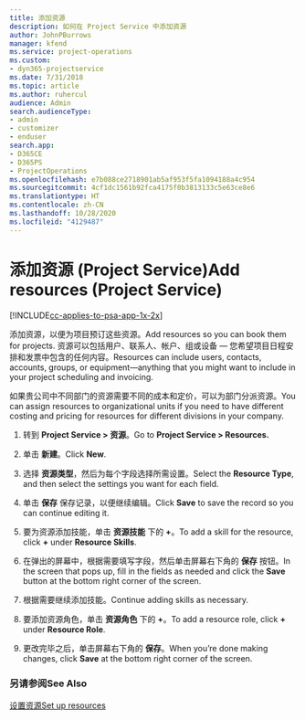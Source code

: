 ```yaml
---
title: 添加资源
description: 如何在 Project Service 中添加资源
author: JohnPBurrows
manager: kfend
ms.service: project-operations
ms.custom:
- dyn365-projectservice
ms.date: 7/31/2018
ms.topic: article
ms.author: ruhercul
audience: Admin
search.audienceType:
- admin
- customizer
- enduser
search.app:
- D365CE
- D365PS
- ProjectOperations
ms.openlocfilehash: e7b088ce2718901ab5af953f5fa1094188a4c954
ms.sourcegitcommit: 4cf1dc1561b92fca4175f0b3813133c5e63ce8e6
ms.translationtype: HT
ms.contentlocale: zh-CN
ms.lasthandoff: 10/28/2020
ms.locfileid: "4129487"
---
```

# <a name="add-resources-project-service"></a><span data-ttu-id="63d6b-103">添加资源 (Project Service)</span><span class="sxs-lookup"><span data-stu-id="63d6b-103">Add resources (Project Service)</span></span>

[!INCLUDE[cc-applies-to-psa-app-1x-2x](../includes/cc-applies-to-psa-app-1x-2x.md)]

<span data-ttu-id="63d6b-104">添加资源，以便为项目预订这些资源。</span><span class="sxs-lookup"><span data-stu-id="63d6b-104">Add resources so you can book them for projects.</span></span> <span data-ttu-id="63d6b-105">资源可以包括用户、联系人、帐户、组或设备 — 您希望项目日程安排和发票中包含的任何内容。</span><span class="sxs-lookup"><span data-stu-id="63d6b-105">Resources can include users, contacts, accounts, groups, or equipment—anything that you might want to include in your project scheduling and invoicing.</span></span>  
  
<span data-ttu-id="63d6b-106">如果贵公司中不同部门的资源需要不同的成本和定价，可以为部门分派资源。</span><span class="sxs-lookup"><span data-stu-id="63d6b-106">You can assign resources to organizational units if you need to have different costing and pricing for resources for different divisions in your company.</span></span>  
  
1.  <span data-ttu-id="63d6b-107">转到 **Project Service > 资源**。</span><span class="sxs-lookup"><span data-stu-id="63d6b-107">Go to **Project Service > Resources.**</span></span>  
  
2.  <span data-ttu-id="63d6b-108">单击 **新建**。</span><span class="sxs-lookup"><span data-stu-id="63d6b-108">Click **New**.</span></span>  
  
3.  <span data-ttu-id="63d6b-109">选择 **资源类型**，然后为每个字段选择所需设置。</span><span class="sxs-lookup"><span data-stu-id="63d6b-109">Select the **Resource Type**, and then select the settings you want for each field.</span></span>  
  
4.  <span data-ttu-id="63d6b-110">单击 **保存** 保存记录，以便继续编辑。</span><span class="sxs-lookup"><span data-stu-id="63d6b-110">Click **Save** to save the record so you can continue editing it.</span></span>  
  
5.  <span data-ttu-id="63d6b-111">要为资源添加技能，单击 **资源技能** 下的 **+**。</span><span class="sxs-lookup"><span data-stu-id="63d6b-111">To add a skill for the resource, click **+** under **Resource Skills**.</span></span>  
  
6.  <span data-ttu-id="63d6b-112">在弹出的屏幕中，根据需要填写字段，然后单击屏幕右下角的 **保存** 按钮。</span><span class="sxs-lookup"><span data-stu-id="63d6b-112">In the screen that pops up, fill in the fields as needed and click the **Save** button at the bottom right corner of the screen.</span></span>  
  
7.  <span data-ttu-id="63d6b-113">根据需要继续添加技能。</span><span class="sxs-lookup"><span data-stu-id="63d6b-113">Continue adding skills as necessary.</span></span>  
  
8.  <span data-ttu-id="63d6b-114">要添加资源角色，单击 **资源角色** 下的 **+**。</span><span class="sxs-lookup"><span data-stu-id="63d6b-114">To add a resource role, click **+** under **Resource Role**.</span></span>  
  
9. <span data-ttu-id="63d6b-115">更改完毕之后，单击屏幕右下角的 **保存**。</span><span class="sxs-lookup"><span data-stu-id="63d6b-115">When you’re done making changes, click **Save** at the bottom right corner of the screen.</span></span>  
  
### <a name="see-also"></a><span data-ttu-id="63d6b-116">另请参阅</span><span class="sxs-lookup"><span data-stu-id="63d6b-116">See Also</span></span>  
 [<span data-ttu-id="63d6b-117">设置资源</span><span class="sxs-lookup"><span data-stu-id="63d6b-117">Set up resources</span></span>](../psa/set-up-resources.md)
